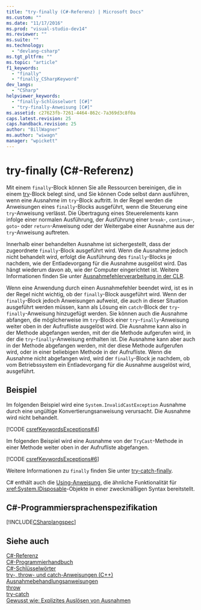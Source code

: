 ```yaml
---
title: "try-finally (C#-Referenz) | Microsoft Docs"
ms.custom: ""
ms.date: "11/17/2016"
ms.prod: "visual-studio-dev14"
ms.reviewer: ""
ms.suite: ""
ms.technology: 
  - "devlang-csharp"
ms.tgt_pltfrm: ""
ms.topic: "article"
f1_keywords: 
  - "finally"
  - "finally_CSharpKeyword"
dev_langs: 
  - "CSharp"
helpviewer_keywords: 
  - "finally-Schlüsselwort [C#]"
  - "try-finally-Anweisung [C#]"
ms.assetid: c27623fb-7261-4464-862c-7a369d3c8f0a
caps.latest.revision: 25
caps.handback.revision: 25
author: "BillWagner"
ms.author: "wiwagn"
manager: "wpickett"
---
```

# try-finally (C#-Referenz)
Mit einem `finally`\-Block können Sie alle Ressourcen bereinigen, die in einem [try](../../../csharp/language-reference/keywords/try-catch.md)\-Block belegt sind, und Sie können Code selbst dann ausführen, wenn eine Ausnahme im `try`\-Block auftritt.  In der Regel werden die Anweisungen eines `finally`\-Blocks ausgeführt, wenn die Steuerung eine `try`\-Anweisung verlässt.  Die Übertragung eines Steuerelements kann infolge einer normalen Ausführung, der Ausführung einer `break`\-, `continue`\-, `goto`\- oder `return`\-Anweisung oder der Weitergabe einer Ausnahme aus der `try`\-Anweisung auftreten.  
  
 Innerhalb einer behandelten Ausnahme ist sichergestellt, dass der zugeordnete `finally`\-Block ausgeführt wird.  Wenn die Ausnahme jedoch nicht behandelt wird, erfolgt die Ausführung des `finally`\-Blocks je nachdem, wie der Entladevorgang für die Ausnahme ausgelöst wird.  Das hängt wiederum davon ab, wie der Computer eingerichtet ist.  Weitere Informationen finden Sie unter [Ausnahmefehlerverarbeitung in der CLR](http://go.microsoft.com/fwlink/?LinkId=128371).  
  
 Wenn eine Anwendung durch einen Ausnahmefehler beendet wird, ist es in der Regel nicht wichtig, ob der `finally`\-Block ausgeführt wird.  Wenn der `finally`\-Block jedoch Anweisungen aufweist, die auch in dieser Situation ausgeführt werden müssen, kann als Lösung ein `catch`\-Block der `try`\-`finally`\-Anweisung hinzugefügt werden.  Sie können auch die Ausnahme abfangen, die möglicherweise im `try`\-Block einer `try`\-`finally`\-Anweisung weiter oben in der Aufrufliste ausgelöst wird.  Die Ausnahme kann also in der Methode abgefangen werden, mit der die Methode aufgerufen wird, in der die `try`\-`finally`\-Anweisung enthalten ist. Die Ausnahme kann aber auch in der Methode abgefangen werden, mit der diese Methode aufgerufen wird, oder in einer beliebigen Methode in der Aufrufliste.  Wenn die Ausnahme nicht abgefangen wird, wird der `finally`\-Block je nachdem, ob vom Betriebssystem ein Entladevorgang für die Ausnahme ausgelöst wird, ausgeführt.  
  
## Beispiel  
 Im folgenden Beispiel wird eine `System.InvalidCastException` Ausnahme durch eine ungültige Konvertierungsanweisung verursacht.  Die Ausnahme wird nicht behandelt.  
  
 [!CODE [csrefKeywordsExceptions#4](../CodeSnippet/VS_Snippets_VBCSharp/csrefKeywordsExceptions#4)]  
  
 Im folgenden Beispiel wird eine Ausnahme von der `TryCast`\-Methode in einer Methode weiter oben in der Aufrufliste abgefangen.  
  
 [!CODE [csrefKeywordsExceptions#6](../CodeSnippet/VS_Snippets_VBCSharp/csrefKeywordsExceptions#6)]  
  
 Weitere Informationen zu `finally` finden Sie unter [try\-catch\-finally](../../../csharp/language-reference/keywords/try-catch-finally.md).  
  
 C\# enthält auch die [Using\-Anweisung](../../../csharp/language-reference/keywords/using-statement.md), die ähnliche Funktionalität für <xref:System.IDisposable>\-Objekte in einer zweckmäßigen Syntax bereitstellt.  
  
## C\#\-Programmiersprachenspezifikation  
 [!INCLUDE[CSharplangspec](../../../csharp/language-reference/keywords/includes/csharplangspec_md.md)]  
  
## Siehe auch  
 [C\#\-Referenz](../../../csharp/language-reference/index.md)   
 [C\#\-Programmierhandbuch](../../../csharp/programming-guide/index.md)   
 [C\#\-Schlüsselwörter](../../../csharp/language-reference/keywords/index.md)   
 [try\-, throw\- und catch\-Anweisungen \(C\+\+\)](/visual-cpp/cpp/try-throw-and-catch-statements-cpp)   
 [Ausnahmebehandlungsanweisungen](../../../csharp/language-reference/keywords/exception-handling-statements.md)   
 [throw](../../../csharp/language-reference/keywords/throw.md)   
 [try\-catch](../../../csharp/language-reference/keywords/try-catch.md)   
 [Gewusst wie: Explizites Auslösen von Ausnahmen](../Topic/How%20to:%20Explicitly%20Throw%20Exceptions.md)